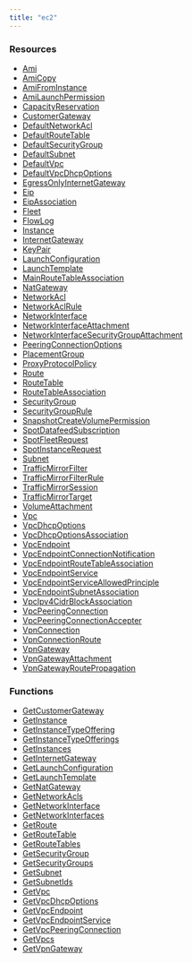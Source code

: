 ```yaml
---
title: "ec2"
---
```


<!-- WARNING: this file was generated by Pulumi Docs Generator. -->
<!-- Do not edit by hand unless you're certain you know what you are doing! -->

<style>
  table td p { margin-top: 0; margin-bottom: 0; }
</style>

<h3>Resources</h3>
<ul class="api">
    <li><a href="ami"><span class="symbol resource"></span>Ami</a></li>
    <li><a href="amicopy"><span class="symbol resource"></span>AmiCopy</a></li>
    <li><a href="amifrominstance"><span class="symbol resource"></span>AmiFromInstance</a></li>
    <li><a href="amilaunchpermission"><span class="symbol resource"></span>AmiLaunchPermission</a></li>
    <li><a href="capacityreservation"><span class="symbol resource"></span>CapacityReservation</a></li>
    <li><a href="customergateway"><span class="symbol resource"></span>CustomerGateway</a></li>
    <li><a href="defaultnetworkacl"><span class="symbol resource"></span>DefaultNetworkAcl</a></li>
    <li><a href="defaultroutetable"><span class="symbol resource"></span>DefaultRouteTable</a></li>
    <li><a href="defaultsecuritygroup"><span class="symbol resource"></span>DefaultSecurityGroup</a></li>
    <li><a href="defaultsubnet"><span class="symbol resource"></span>DefaultSubnet</a></li>
    <li><a href="defaultvpc"><span class="symbol resource"></span>DefaultVpc</a></li>
    <li><a href="defaultvpcdhcpoptions"><span class="symbol resource"></span>DefaultVpcDhcpOptions</a></li>
    <li><a href="egressonlyinternetgateway"><span class="symbol resource"></span>EgressOnlyInternetGateway</a></li>
    <li><a href="eip"><span class="symbol resource"></span>Eip</a></li>
    <li><a href="eipassociation"><span class="symbol resource"></span>EipAssociation</a></li>
    <li><a href="fleet"><span class="symbol resource"></span>Fleet</a></li>
    <li><a href="flowlog"><span class="symbol resource"></span>FlowLog</a></li>
    <li><a href="instance"><span class="symbol resource"></span>Instance</a></li>
    <li><a href="internetgateway"><span class="symbol resource"></span>InternetGateway</a></li>
    <li><a href="keypair"><span class="symbol resource"></span>KeyPair</a></li>
    <li><a href="launchconfiguration"><span class="symbol resource"></span>LaunchConfiguration</a></li>
    <li><a href="launchtemplate"><span class="symbol resource"></span>LaunchTemplate</a></li>
    <li><a href="mainroutetableassociation"><span class="symbol resource"></span>MainRouteTableAssociation</a></li>
    <li><a href="natgateway"><span class="symbol resource"></span>NatGateway</a></li>
    <li><a href="networkacl"><span class="symbol resource"></span>NetworkAcl</a></li>
    <li><a href="networkaclrule"><span class="symbol resource"></span>NetworkAclRule</a></li>
    <li><a href="networkinterface"><span class="symbol resource"></span>NetworkInterface</a></li>
    <li><a href="networkinterfaceattachment"><span class="symbol resource"></span>NetworkInterfaceAttachment</a></li>
    <li><a href="networkinterfacesecuritygroupattachment"><span class="symbol resource"></span>NetworkInterfaceSecurityGroupAttachment</a></li>
    <li><a href="peeringconnectionoptions"><span class="symbol resource"></span>PeeringConnectionOptions</a></li>
    <li><a href="placementgroup"><span class="symbol resource"></span>PlacementGroup</a></li>
    <li><a href="proxyprotocolpolicy"><span class="symbol resource"></span>ProxyProtocolPolicy</a></li>
    <li><a href="route"><span class="symbol resource"></span>Route</a></li>
    <li><a href="routetable"><span class="symbol resource"></span>RouteTable</a></li>
    <li><a href="routetableassociation"><span class="symbol resource"></span>RouteTableAssociation</a></li>
    <li><a href="securitygroup"><span class="symbol resource"></span>SecurityGroup</a></li>
    <li><a href="securitygrouprule"><span class="symbol resource"></span>SecurityGroupRule</a></li>
    <li><a href="snapshotcreatevolumepermission"><span class="symbol resource"></span>SnapshotCreateVolumePermission</a></li>
    <li><a href="spotdatafeedsubscription"><span class="symbol resource"></span>SpotDatafeedSubscription</a></li>
    <li><a href="spotfleetrequest"><span class="symbol resource"></span>SpotFleetRequest</a></li>
    <li><a href="spotinstancerequest"><span class="symbol resource"></span>SpotInstanceRequest</a></li>
    <li><a href="subnet"><span class="symbol resource"></span>Subnet</a></li>
    <li><a href="trafficmirrorfilter"><span class="symbol resource"></span>TrafficMirrorFilter</a></li>
    <li><a href="trafficmirrorfilterrule"><span class="symbol resource"></span>TrafficMirrorFilterRule</a></li>
    <li><a href="trafficmirrorsession"><span class="symbol resource"></span>TrafficMirrorSession</a></li>
    <li><a href="trafficmirrortarget"><span class="symbol resource"></span>TrafficMirrorTarget</a></li>
    <li><a href="volumeattachment"><span class="symbol resource"></span>VolumeAttachment</a></li>
    <li><a href="vpc"><span class="symbol resource"></span>Vpc</a></li>
    <li><a href="vpcdhcpoptions"><span class="symbol resource"></span>VpcDhcpOptions</a></li>
    <li><a href="vpcdhcpoptionsassociation"><span class="symbol resource"></span>VpcDhcpOptionsAssociation</a></li>
    <li><a href="vpcendpoint"><span class="symbol resource"></span>VpcEndpoint</a></li>
    <li><a href="vpcendpointconnectionnotification"><span class="symbol resource"></span>VpcEndpointConnectionNotification</a></li>
    <li><a href="vpcendpointroutetableassociation"><span class="symbol resource"></span>VpcEndpointRouteTableAssociation</a></li>
    <li><a href="vpcendpointservice"><span class="symbol resource"></span>VpcEndpointService</a></li>
    <li><a href="vpcendpointserviceallowedprinciple"><span class="symbol resource"></span>VpcEndpointServiceAllowedPrinciple</a></li>
    <li><a href="vpcendpointsubnetassociation"><span class="symbol resource"></span>VpcEndpointSubnetAssociation</a></li>
    <li><a href="vpcipv4cidrblockassociation"><span class="symbol resource"></span>VpcIpv4CidrBlockAssociation</a></li>
    <li><a href="vpcpeeringconnection"><span class="symbol resource"></span>VpcPeeringConnection</a></li>
    <li><a href="vpcpeeringconnectionaccepter"><span class="symbol resource"></span>VpcPeeringConnectionAccepter</a></li>
    <li><a href="vpnconnection"><span class="symbol resource"></span>VpnConnection</a></li>
    <li><a href="vpnconnectionroute"><span class="symbol resource"></span>VpnConnectionRoute</a></li>
    <li><a href="vpngateway"><span class="symbol resource"></span>VpnGateway</a></li>
    <li><a href="vpngatewayattachment"><span class="symbol resource"></span>VpnGatewayAttachment</a></li>
    <li><a href="vpngatewayroutepropagation"><span class="symbol resource"></span>VpnGatewayRoutePropagation</a></li>
</ul>

<h3>Functions</h3>
<ul class="api">
    <li><a href="getcustomergateway"><span class="symbol datasource"></span>GetCustomerGateway</a></li>
    <li><a href="getinstance"><span class="symbol datasource"></span>GetInstance</a></li>
    <li><a href="getinstancetypeoffering"><span class="symbol datasource"></span>GetInstanceTypeOffering</a></li>
    <li><a href="getinstancetypeofferings"><span class="symbol datasource"></span>GetInstanceTypeOfferings</a></li>
    <li><a href="getinstances"><span class="symbol datasource"></span>GetInstances</a></li>
    <li><a href="getinternetgateway"><span class="symbol datasource"></span>GetInternetGateway</a></li>
    <li><a href="getlaunchconfiguration"><span class="symbol datasource"></span>GetLaunchConfiguration</a></li>
    <li><a href="getlaunchtemplate"><span class="symbol datasource"></span>GetLaunchTemplate</a></li>
    <li><a href="getnatgateway"><span class="symbol datasource"></span>GetNatGateway</a></li>
    <li><a href="getnetworkacls"><span class="symbol datasource"></span>GetNetworkAcls</a></li>
    <li><a href="getnetworkinterface"><span class="symbol datasource"></span>GetNetworkInterface</a></li>
    <li><a href="getnetworkinterfaces"><span class="symbol datasource"></span>GetNetworkInterfaces</a></li>
    <li><a href="getroute"><span class="symbol datasource"></span>GetRoute</a></li>
    <li><a href="getroutetable"><span class="symbol datasource"></span>GetRouteTable</a></li>
    <li><a href="getroutetables"><span class="symbol datasource"></span>GetRouteTables</a></li>
    <li><a href="getsecuritygroup"><span class="symbol datasource"></span>GetSecurityGroup</a></li>
    <li><a href="getsecuritygroups"><span class="symbol datasource"></span>GetSecurityGroups</a></li>
    <li><a href="getsubnet"><span class="symbol datasource"></span>GetSubnet</a></li>
    <li><a href="getsubnetids"><span class="symbol datasource"></span>GetSubnetIds</a></li>
    <li><a href="getvpc"><span class="symbol datasource"></span>GetVpc</a></li>
    <li><a href="getvpcdhcpoptions"><span class="symbol datasource"></span>GetVpcDhcpOptions</a></li>
    <li><a href="getvpcendpoint"><span class="symbol datasource"></span>GetVpcEndpoint</a></li>
    <li><a href="getvpcendpointservice"><span class="symbol datasource"></span>GetVpcEndpointService</a></li>
    <li><a href="getvpcpeeringconnection"><span class="symbol datasource"></span>GetVpcPeeringConnection</a></li>
    <li><a href="getvpcs"><span class="symbol datasource"></span>GetVpcs</a></li>
    <li><a href="getvpngateway"><span class="symbol datasource"></span>GetVpnGateway</a></li>
</ul>

